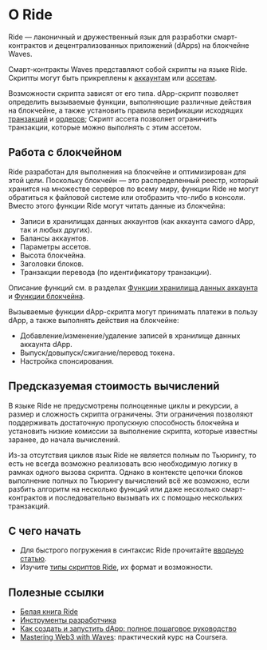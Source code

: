 # О Ride

Ride — лаконичный и дружественный язык для разработки смарт-контрактов и децентрализованных приложений (dApps) на блокчейне Waves.

Смарт-контракты Waves представляют собой скрипты на языке Ride. Скрипты могут быть прикреплены к [аккаунтам](/ru/blockchain/account/) или [ассетам](/ru/blockchain/token/).

Возможности скрипта зависят от его типа. dApp-скрипт позволяет определить вызываемые функции, выполняющие различные действия на блокчейне, а также установить правила верификации исходящих [транзакций](/ru/blockchain/transaction/) и [ордеров](/ru/blockchain/order); Скрипт ассета позволяет ограничить транзакции, которые можно выполнять с этим ассетом. 

## Работа с блокчейном

Ride разработан для выполнения на блокчейне и оптимизирован для этой цели. Поскольку блокчейн — это распределенный реестр, который хранится на множестве серверов по всему миру, функции Ride не могут обратиться к файловой системе или отобразить что-либо в консоли. Вместо этого функции Ride могут читать данные из блокчейна:

* Записи в хранилищах данных аккаунтов (как аккаунта самого dApp, так и любых других).
* Балансы аккаунтов.
* Параметры ассетов.
* Высота блокчейна.
* Заголовки блоков.
* Транзакции перевода (по идентификатору транзакции).

Описание функций см. в разделах [Функции хранилища данных аккаунта](/ru/ride/functions/built-in-functions/account-data-storage-functions) и [Функции блокчейна](/ru/ride/functions/built-in-functions/blockchain-functions).

Вызываемые функции dApp-скрипта могут принимать платежи в пользу dApp, а также выполнять действия на блокчейне:

* Добавление/изменение/удаление записей в хранилище данных аккаунта dApp.
* Выпуск/довыпуск/сжигание/перевод токена.
* Настройка спонсирования.

## Предсказуемая стоимость вычислений

В языке Ride не предусмотрены полноценные циклы и рекурсии, а размер и сложность скрипта ограничены. Эти ограничения позволяют поддерживать достаточную пропускную способность блокчейна и установить низкие комиссии за выполнение скрипта, которые известны заранее, до начала вычислений. 

Из-за отсутствия циклов язык Ride не является полным по Тьюрингу, то есть не всегда возможно реализовать всю необходимую логику в рамках одного вызова скрипта. Однако в контексте цепочки блоков выполнение полных по Тьюрингу вычислений всё же возможно, если разбить алгоритм на несколько функций или даже несколько смарт-контрактов и последовательно вызывать их с помощью нескольких транзакций.

## С чего начать

* Для быстрого погружения в синтаксис Ride прочитайте [вводную статью](/ru/ride/getting-started).
* Изучите [типы скриптов Ride](/ru/ride/script/), их формат и возможности.

## Полезные ссылки

* [Белая книга Ride](https://wavesprotocol.org/files/docs/white_paper_waves_smart_contracts.pdf)
* [Инструменты разработчика](/ru/building-apps/smart-contracts/tools/)
* [Как создать и запустить dApp: полное пошаговое руководство](/ru/building-apps/smart-contracts/writing-dapps)
* [Mastering Web3 with Waves](https://www.coursera.org/learn/mastering-web3-waves): практический курс на Coursera.
